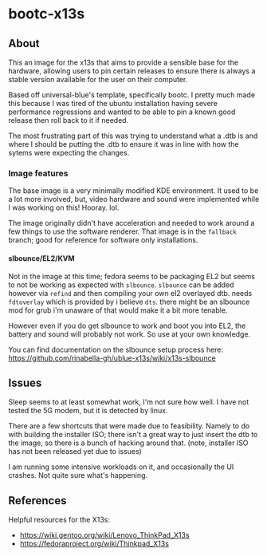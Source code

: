 # bootc-x13s

## About

This an image for the x13s that aims to provide a sensible base for the hardware, allowing users to pin certain releases to ensure there is always a stable version available for the user on their computer.

Based off universal-blue's template, specifically bootc. I pretty much made this because I was tired of the ubuntu installation having severe performance regressions and wanted to be able to pin a known good release then roll back to it if needed.

The most frustrating part of this was trying to understand what a .dtb is and where I should be putting the .dtb to ensure it was in line with how the sytems were expecting the changes.

### Image features

The base image is a very minimally modified KDE environment. It used to be a lot more involved, but, video hardware and sound were implemented while I was working on this! Hooray. lol.

The image originally didn't have acceleration and needed to work around a few things to use the software renderer. That image is in the `fallback` branch; good for reference for software only installations.

#### slbounce/EL2/KVM

Not in the image at this time; fedora seems to be packaging EL2 but seems to not be working as expected with `slbounce`. `slbounce` can be added however via `refind` and then compiling your own el2 overlayed dtb. needs `fdtoverlay` which is provided by i believe `dts`. there might be an slbounce mod for grub i'm unaware of that would make it a bit more tenable.

However even if you do get slbounce to work and boot you into EL2, the battery and sound will probably not work. So use at your own knowledge.

You can find documentation on the slbounce setup process here: https://github.com/rinabella-gh/ublue-x13s/wiki/x13s-slbounce

## Issues

Sleep seems to at least somewhat work, I'm not sure how well. I have not tested the 5G modem, but it is detected by linux.

There are a few shortcuts that were made due to feasibility. Namely to do with building the installer ISO; there isn't a great way to just insert the dtb to the image, so there is a bunch of hacking around that. (note, installer ISO has not been released yet due to issues)

I am running some intensive workloads on it, and occasionally the UI crashes. Not quite sure what's happening.

## References

Helpful resources for the X13s:
- https://wiki.gentoo.org/wiki/Lenovo_ThinkPad_X13s
- https://fedoraproject.org/wiki/Thinkpad_X13s
